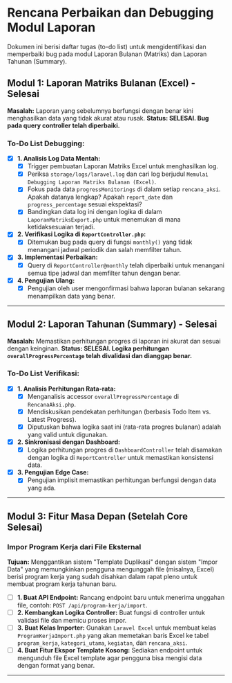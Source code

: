 # Rencana Perbaikan dan Debugging Modul Laporan

Dokumen ini berisi daftar tugas (to-do list) untuk mengidentifikasi dan memperbaiki bug pada modul Laporan Bulanan (Matriks) dan Laporan Tahunan (Summary).

## Modul 1: Laporan Matriks Bulanan (Excel) - Selesai

**Masalah:** Laporan yang sebelumnya berfungsi dengan benar kini menghasilkan data yang tidak akurat atau rusak. **Status: SELESAI. Bug pada query controller telah diperbaiki.**

### To-Do List Debugging:

- [x] **1. Analisis Log Data Mentah:**
    - [x] Trigger pembuatan Laporan Matriks Excel untuk menghasilkan log.
    - [x] Periksa `storage/logs/laravel.log` dan cari log berjudul `Memulai Debugging Laporan Matriks Bulanan (Excel)`.
    - [x] Fokus pada data `progressMonitorings` di dalam setiap `rencana_aksi`. Apakah datanya lengkap? Apakah `report_date` dan `progress_percentage` sesuai ekspektasi?
    - [x] Bandingkan data log ini dengan logika di dalam `LaporanMatriksExport.php` untuk menemukan di mana ketidaksesuaian terjadi.

- [x] **2. Verifikasi Logika di `ReportController.php`:**
    - [x] Ditemukan bug pada query di fungsi `monthly()` yang tidak menangani jadwal periodik dan salah memfilter tahun.

- [x] **3. Implementasi Perbaikan:**
    - [x] Query di `ReportController@monthly` telah diperbaiki untuk menangani semua tipe jadwal dan memfilter tahun dengan benar.

- [x] **4. Pengujian Ulang:**
    - [x] Pengujian oleh user mengonfirmasi bahwa laporan bulanan sekarang menampilkan data yang benar.

---

## Modul 2: Laporan Tahunan (Summary) - Selesai

**Masalah:** Memastikan perhitungan progres di laporan ini akurat dan sesuai dengan keinginan. **Status: SELESAI. Logika perhitungan `overallProgressPercentage` telah divalidasi dan dianggap benar.**

### To-Do List Verifikasi:

- [x] **1. Analisis Perhitungan Rata-rata:**
    - [x] Menganalisis accessor `overallProgressPercentage` di `RencanaAksi.php`.
    - [x] Mendiskusikan pendekatan perhitungan (berbasis Todo Item vs. Latest Progress).
    - [x] Diputuskan bahwa logika saat ini (rata-rata progres bulanan) adalah yang valid untuk digunakan.

- [x] **2. Sinkronisasi dengan Dashboard:**
    - [x] Logika perhitungan progres di `DashboardController` telah disamakan dengan logika di `ReportController` untuk memastikan konsistensi data.

- [x] **3. Pengujian Edge Case:**
    - [x] Pengujian implisit memastikan perhitungan berfungsi dengan data yang ada.

---

## Modul 3: Fitur Masa Depan (Setelah Core Selesai)

### Impor Program Kerja dari File Eksternal

**Tujuan:** Menggantikan sistem "Template Duplikasi" dengan sistem "Impor Data" yang memungkinkan pengguna mengunggah file (misalnya, Excel) berisi program kerja yang sudah disahkan dalam rapat pleno untuk membuat program kerja tahunan baru.

- [ ] **1. Buat API Endpoint:** Rancang endpoint baru untuk menerima unggahan file, contoh: `POST /api/program-kerja/import`.
- [ ] **2. Kembangkan Logika Controller:** Buat fungsi di controller untuk validasi file dan memicu proses impor.
- [ ] **3. Buat Kelas Importer:** Gunakan `Laravel Excel` untuk membuat kelas `ProgramKerjaImport.php` yang akan memetakan baris Excel ke tabel `program_kerja`, `kategori_utama`, `kegiatan`, dan `rencana_aksi`.
- [ ] **4. Buat Fitur Ekspor Template Kosong:** Sediakan endpoint untuk mengunduh file Excel template agar pengguna bisa mengisi data dengan format yang benar.

---
